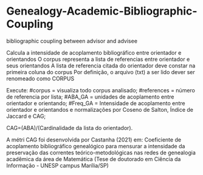 # Genealogy-Academic-Bibliographic-Coupling
bibliographic coupling between advisor and advisee

Calcula a intensidade de acoplamento bibliográfico entre orientador e orientandos
O corpus representa a lista de referencias entre orientador e seus orientandos
A lista de referencia citada do orientador deve constar na primeira coluna do corpus
Por definição, o arquivo (txt) a ser lido dever ser renomeado como CORPUS

Execute:
#corpus = visualiza todo corpus analisado;
#references = número de referencia por lista;
#ABA_GA = unidades de acoplamento entre orientador e orientando;
#Freq_GA = Intensidade de acoplamento entre orientador e orientandos e normalizações por Coseno de Salton, Índice de Jaccard e CAG;

CAG=(ABA)/(Cardinalidade da lista do orientador). 

A métri CAG foi desenvolvida por Castanha (2021) em: Coeficiente de acoplamento bibliográfico genealógico para mensurar a intensidade da preservação das correntes teórico-metodológicas nas redes de genealogia acadêmica da área de Matemática (Tese de doutorado em Ciência da Informação - UNESP campus Marília/SP)
